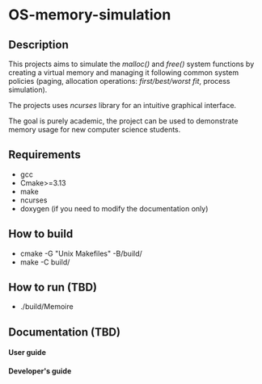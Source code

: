 # OS-memory-simulation

## Description

This projects aims to simulate the _malloc()_ and _free()_ system functions by creating a virtual memory and managing it following common system policies (paging, allocation operations: _first/best/worst fit_, process simulation).

The projects uses _ncurses_ library for an intuitive graphical interface.

The goal is purely academic, the project can be used to demonstrate memory usage for new computer science students.

## Requirements

- gcc
- Cmake>=3.13
- make
- ncurses
- doxygen (if you need to modify the documentation only)

## How to build

- cmake -G "Unix Makefiles" -B/build/
- make -C build/

## How to run (TBD)

- ./build/Memoire

## Documentation (TBD)

#### User guide

#### Developer's guide
